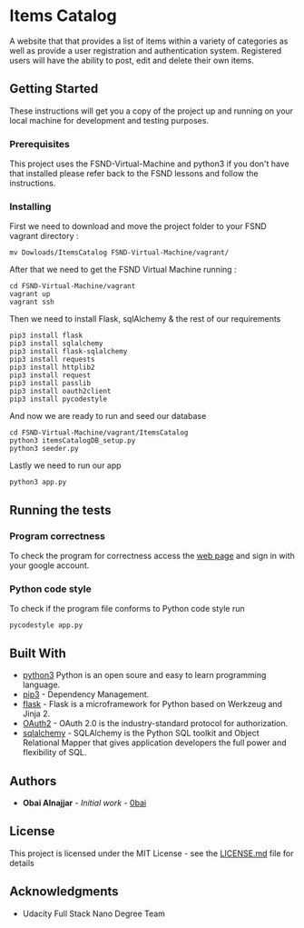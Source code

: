 # Items Catalog

A website that that provides a list of items within a variety of categories as well as provide a user registration and authentication system. Registered users will have the ability to post, edit and delete their own items.

## Getting Started

These instructions will get you a copy of the project up and running on your local machine for development and testing purposes.

### Prerequisites

This project uses the FSND-Virtual-Machine and python3 if you don't have that installed please refer back to the FSND lessons and follow the instructions.

### Installing

First we need to download and move the project folder to your FSND vagrant directory :

```
mv Dowloads/ItemsCatalog FSND-Virtual-Machine/vagrant/
```

After that we need to get the FSND Virtual Machine running :
```
cd FSND-Virtual-Machine/vagrant
vagrant up
vagrant ssh
```
Then we need to install Flask, sqlAlchemy & the rest of our requirements
```
pip3 install flask
pip3 install sqlalchemy
pip3 install flask-sqlalchemy
pip3 install requests
pip3 install httplib2
pip3 install request
pip3 install passlib
pip3 install oauth2client
pip3 install pycodestyle
```
And now we are ready to run and seed our database
```
cd FSND-Virtual-Machine/vagrant/ItemsCatalog
python3 itemsCatalogDB_setup.py
python3 seeder.py
```
Lastly we need to run our app
```
python3 app.py
```
## Running the tests

### Program correctness
To check the program for correctness access the [web page](http://localhost:8000) and sign in with your google account. 
### Python code style

To check if the program file conforms to Python code style run

```
pycodestyle app.py
```

## Built With
* [python3](https://www.python.org/download/releases/3.0/) Python is an open soure and easy to learn programming language. 
* [pip3](https://pip.pypa.io/en/stable/) - Dependency Management.
* [flask](http://flask.pocoo.org) - Flask is a microframework for Python based on Werkzeug and Jinja 2.
* [OAuth2](https://oauth.net/2/) - OAuth 2.0 is the industry-standard protocol for authorization. 
* [sqlalchemy](https://www.sqlalchemy.org) - SQLAlchemy is the Python SQL toolkit and Object Relational Mapper that gives application developers the full power and flexibility of SQL.

## Authors

* **Obai Alnajjar** - *Initial work* - [0bai](https://github.com/0bai)

## License

This project is licensed under the MIT License - see the [LICENSE.md](LICENSE.md) file for details

## Acknowledgments

* Udacity Full Stack Nano Degree Team
